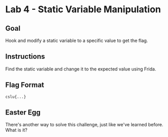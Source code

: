 # Lab 4 - Static Variable Manipulation

## Goal
Hook and modify a static variable to a specific value to get the flag.

## Instructions
Find the static variable and change it to the expected value using Frida.

## Flag Format
`cslu{...}`

## Easter Egg
There's another way to solve this challenge, just like we've learned before. What is it?
